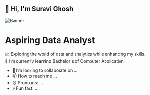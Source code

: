 ## 👋 Hi, I'm Suravi Ghosh
![Banner](https://user-images.githubusercontent.com/74038190/212748842-9fcbad5b-6173-4175-8a61-521f3dbb7514.gif)
# Aspiring Data Analyst 
📈 Exploring the world of data and analytics while enhancing my skills.<br>
🌱 I’m currently learning Bachelor's of Computer Application
- 💞️ I’m looking to collaborate on ...
- 📫 How to reach me ...
- 😄 Pronouns: ...
- ⚡ Fun fact: ...

<!---
SuraviGhosh45/SuraviGhosh45 is a ✨ special ✨ repository because its `README.md` (this file) appears on your GitHub profile.
You can click the Preview link to take a look at your changes.
--->
